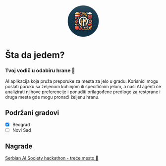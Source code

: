 <p align="center"><img src="../images/logo.webp" width="20%" style="border-radius: 50%;"/></p>

# Šta da jedem?
### Tvoj vodič u odabiru hrane 🍔
AI aplikacija koja pruža preporuke za mesta za jelo u gradu. Korisnici mogu poslati poruku sa željenom kuhinjom ili specifičnim jelom, a naši AI agenti će analizirati njihove preferencije i ponuditi prilagođene predloge za restorane i druga mesta gde mogu pronaći željenu hranu.

## Podržani gradovi
- [x] Beograd
- [ ] Novi Sad

## Nagrade
[Serbian AI Society hackathon - treće mesto 🥉](https://serbianaisociety.org/projects/)

